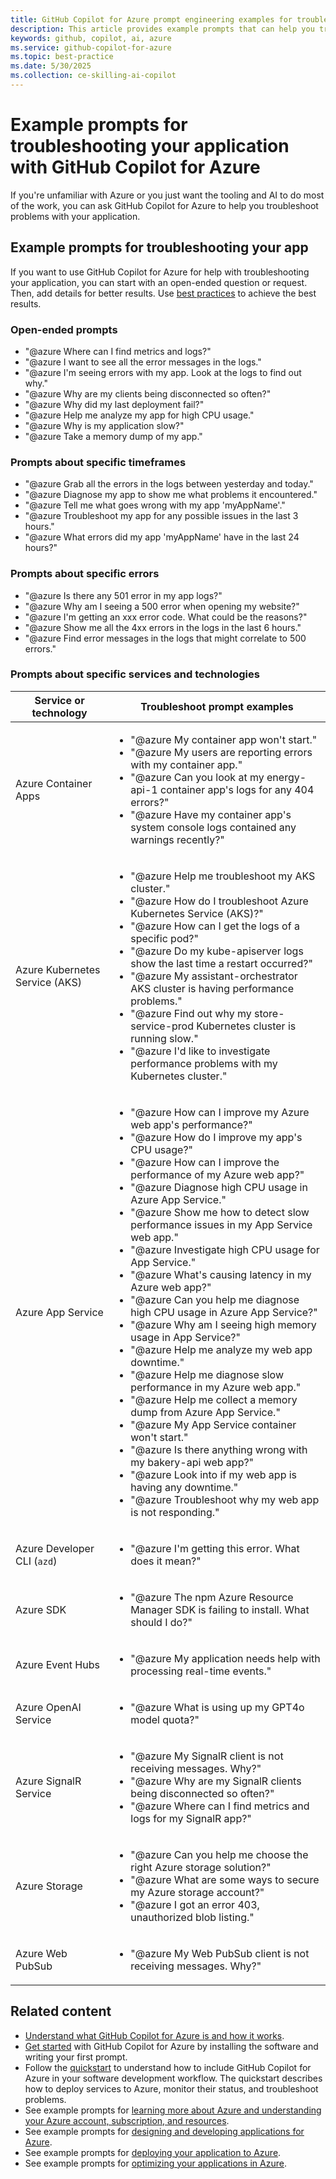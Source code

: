 ```yaml
---
title: GitHub Copilot for Azure prompt engineering examples for troubleshooting your application
description: This article provides example prompts that can help you troubleshoot your application in the cloud.
keywords: github, copilot, ai, azure
ms.service: github-copilot-for-azure
ms.topic: best-practice
ms.date: 5/30/2025
ms.collection: ce-skilling-ai-copilot
---
```


# Example prompts for troubleshooting your application with GitHub Copilot for Azure

If you're unfamiliar with Azure or you just want the tooling and AI to do most of the work, you can ask GitHub Copilot for Azure to help you troubleshoot problems with your application.

## Example prompts for troubleshooting your app

If you want to use GitHub Copilot for Azure for help with troubleshooting your application, you can start with an open-ended question or request. Then, add details for better results. Use [best practices](introduction.md#best-practices) to achieve the best results.

### Open-ended prompts

- "@azure Where can I find metrics and logs?"
- "@azure I want to see all the error messages in the logs."
- "@azure I'm seeing errors with my app. Look at the logs to find out why."
- "@azure Why are my clients being disconnected so often?"
- "@azure Why did my last deployment fail?"
- "@azure Help me analyze my app for high CPU usage."
- "@azure Why is my application slow?"
- "@azure Take a memory dump of my app."

### Prompts about specific timeframes

- "@azure Grab all the errors in the logs between yesterday and today."
- "@azure Diagnose my app to show me what problems it encountered."
- "@azure Tell me what goes wrong with my app 'myAppName'."
- "@azure Troubleshoot my app for any possible issues in the last 3 hours."
- "@azure What errors did my app 'myAppName' have in the last 24 hours?"

### Prompts about specific errors

- "@azure Is there any 501 error in my app logs?"
- "@azure Why am I seeing a 500 error when opening my website?"
- "@azure I'm getting an xxx error code. What could be the reasons?"
- "@azure Show me all the 4xx errors in the logs in the last 6 hours."
- "@azure Find error messages in the logs that might correlate to 500 errors."

### Prompts about specific services and technologies

|Service or technology|Troubleshoot prompt examples|
|---|---|
|Azure Container Apps|<ul><li>"@azure My container app won't start."</li><li>"@azure My users are reporting errors with my container app."</li><li>"@azure Can you look at my energy-api-1 container app's logs for any 404 errors?"</li><li>"@azure Have my container app's system console logs contained any warnings recently?"</li></ul>|
|Azure Kubernetes Service (AKS)|<ul><li>"@azure Help me troubleshoot my AKS cluster."</li><li>"@azure How do I troubleshoot Azure Kubernetes Service (AKS)?"</li><li>"@azure How can I get the logs of a specific pod?"</li><li>"@azure Do my kube-apiserver logs show the last time a restart occurred?"</li><li>"@azure My assistant-orchestrator AKS cluster is having performance problems."</li><li>"@azure Find out why my store-service-prod Kubernetes cluster is running slow."</li><li>"@azure I'd like to investigate performance problems with my Kubernetes cluster."</li></ul>|
|Azure App Service|<ul><li>"@azure How can I improve my Azure web app's performance?"</li><li>"@azure How do I improve my app's CPU usage?"</li><li>"@azure How can I improve the performance of my Azure web app?"</li><li>"@azure Diagnose high CPU usage in Azure App Service."</li><li>"@azure Show me how to detect slow performance issues in my App Service web app."</li><li>"@azure Investigate high CPU usage for App Service."</li><li>"@azure What's causing latency in my Azure web app?"</li><li>"@azure Can you help me diagnose high CPU usage in Azure App Service?"</li><li>"@azure Why am I seeing high memory usage in App Service?"</li><li>"@azure Help me analyze my web app downtime."</li><li>"@azure Help me diagnose slow performance in my Azure web app."</li><li>"@azure Help me collect a memory dump from Azure App Service."</li><li>"@azure My App Service container won't start."</li><li>"@azure Is there anything wrong with my bakery-api web app?"</li><li>"@azure Look into if my web app is having any downtime."</li><li>"@azure Troubleshoot why my web app is not responding."</li></ul>|
|Azure Developer CLI (`azd`)|<ul><li>"@azure I'm getting this error. What does it mean?"</li></ul>|
|Azure SDK|<ul><li>"@azure The npm Azure Resource Manager SDK is failing to install. What should I do?"</li></ul>|
|Azure Event Hubs|<ul><li>"@azure My application needs help with processing real-time events."</li></ul>|
|Azure OpenAI Service|<ul><li>"@azure What is using up my GPT4o model quota?"</li></ul>|
|Azure SignalR Service|<ul><li>"@azure My SignalR client is not receiving messages. Why?"</li><li>"@azure Why are my SignalR clients being disconnected so often?"</li><li>"@azure Where can I find metrics and logs for my SignalR app?"</li></ul>|
|Azure Storage|<ul><li>"@azure Can you help me choose the right Azure storage solution?"</li><li>"@azure What are some ways to secure my Azure storage account?"</li><li>"@azure I got an error 403, unauthorized blob listing."</li></ul>|
|Azure Web PubSub|<ul><li>"@azure My Web PubSub client is not receiving messages. Why?"</li></ul>|

## Related content

- [Understand what GitHub Copilot for Azure is and how it works](introduction.md).
- [Get started](get-started.md) with GitHub Copilot for Azure by installing the software and writing your first prompt.
- Follow the [quickstart](quickstart-deploy-app-agent-mode.md) to understand how to include GitHub Copilot for Azure in your software development workflow. The quickstart describes how to deploy services to Azure, monitor their status, and troubleshoot problems.
- See example prompts for [learning more about Azure and understanding your Azure account, subscription, and resources](learn-examples.md).
- See example prompts for [designing and developing applications for Azure](design-develop-examples.md).
- See example prompts for [deploying your application to Azure](deploy-examples.md).
- See example prompts for [optimizing your applications in Azure](optimize-examples.md).
